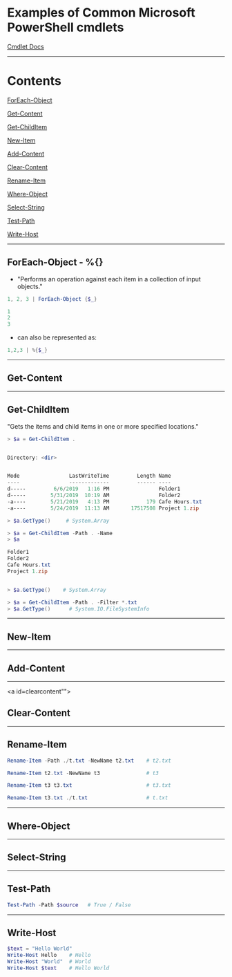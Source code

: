 # Examples of Common Microsoft PowerShell cmdlets

[Cmdlet Docs](https://docs.microsoft.com/en-us/powershell/developer/cmdlet/cmdlet-overview)

---

# Contents

[ForEach-Object](#foreach)

[Get-Content](#getcontent)

[Get-ChildItem](#getchilditem)

[New-Item](#newitem)

[Add-Content](#addcontent)

[Clear-Content](#clearcontent)

[Rename-Item](#renameitem)

[Where-Object](#whereobject)

[Select-String](#selectstring)

[Test-Path](#testpath)

[Write-Host](#writehost)

[]()


---

<a id="foreach"></a>
## ForEach-Object -  %{}
  - "Performs an operation against each item in a collection of input objects."

  ```PowerShell
  1, 2, 3 | ForEach-Object {$_}

  1
  2
  3
  ```

  - can also be represented as:

  ```PowerShell
  1,2,3 | %{$_}
  ```

---

<a id="getcontent"></a>
## Get-Content



---

<a id="getchilditem"></a>
## Get-ChildItem  
  "Gets the items and child items in one or more specified locations."

  ```PowerShell
  > $a = Get-ChildItem .


  Directory: <dir>


  Mode                LastWriteTime         Length Name
  ----                -------------         ------ ----
  d-----         6/6/2019   1:16 PM                Folder1
  d-----        5/31/2019  10:19 AM                Folder2
  -a----        5/21/2019   4:13 PM            179 Cafe Hours.txt
  -a----        5/24/2019  11:13 AM       17517508 Project 1.zip

  > $a.GetType()     # System.Array
  ```
  ```PowerShell
  > $a = Get-ChildItem -Path . -Name
  > $a

  Folder1
  Folder2
  Cafe Hours.txt
  Project 1.zip


  > $a.GetType()    # System.Array
  ```

  ```PowerShell
  > $a = Get-ChildItem -Path . -Filter *.txt
  > $a.GetType()      # System.IO.FileSystemInfo
  ```

---

<a id="newitem"></a>
## New-Item


---

<a id="addcontent"></a>
## Add-Content  


---

<a id=clearcontent""></a>
## Clear-Content


---

<a id="renameitem"></a>
## Rename-Item

  ```PowerShell
  Rename-Item -Path ./t.txt -NewName t2.txt    # t2.txt

  Rename-Item t2.txt -NewName t3               # t3

  Rename-Item t3 t3.txt                        # t3.txt

  Rename-Item t3.txt ./t.txt                   # t.txt
  ```

---

<a id="whereobject"></a>
## Where-Object


---

<a id="selectstring"></a>
## Select-String


---

<a id="testpath"></a>
## Test-Path
  ```PowerShell
  Test-Path -Path $source   # True / False
  ```

---

<a id="writehost"></a>
## Write-Host

  ```PowerShell
  $text = "Hello World"
  Write-Host Hello    # Hello
  Write-Host "World"  # World
  Write-Host $text    # Hello World
  ```
